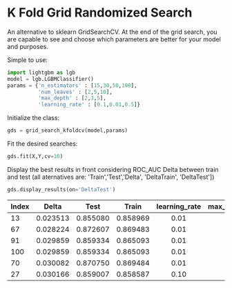 # K Fold Grid Randomized Search                                                      
                                                                                     

An alternative to sklearn GridSearchCV. At the end of the grid search, you are capable to see and choose which parameters are better for your model and purposes.

Simple to use:
```python
import lightgbm as lgb
model = lgb.LGBMClassifier()
params = {'n_estimators' : [15,30,50,100],
          'num_leaves' : [2,5,10],
          'max_depth' : [2,3,5],
          'learning_rate' : [0.1,0.01,0.5]}
```
Initialize the class:
```python
gds = grid_search_kfoldcv(model,params)
```
Fit the desired searches:
```python
gds.fit(X,Y,cv=10)
```
Display the best results in front considering ROC_AUC Delta between train and test (all aternatives are: 'Train','Test','Delta', 'DeltaTrain', 'DeltaTest'])

```python
gds.display_results(on='DeltaTest')
```

|Index    |Delta	|Test	|Train	|learning_rate|max_depth|n_estimators|num_leaves|
| ------- |:-------:|:-------:|:-------:|:-------:|:-------:|:-------:|:-------:|
|13	|0.023513	|0.855080	|0.858969	|0.01	|3	|15	|5        |
|67	|0.028224	|0.872607	|0.869483	|0.01	|3	|50	|5        |
|91	|0.029859	|0.859334	|0.865093	|0.01	|2	|100      |5        |
|100|0.029859	|0.859334	|0.865093	|0.01	|2	|100      |10       |
|70	|0.030082	|0.870750	|0.869484	|0.01	|5	|50	|5        |
|27	|0.030166	|0.859007	|0.858587	|0.10	|2	|30	|2        |
